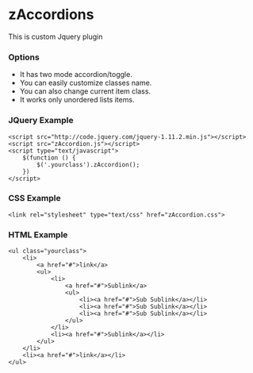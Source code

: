 # zAccordions
This is custom Jquery plugin

### Options
* It has two mode accordion/toggle.
* You can easily customize classes name.
* You can also change current item class.
* It works only unordered lists items.

### JQuery Example

    <script src="http://code.jquery.com/jquery-1.11.2.min.js"></script>
    <script src="zAccordion.js"></script>
    <script type="text/javascript">
    	$(function () {
    		$('.yourclass').zAccordion();
    	})
    </script>

### CSS Example

    <link rel="stylesheet" type="text/css" href="zAccordion.css">

### HTML Example

    <ul class="yourclass">
    	<li>
    		<a href="#">link</a>
    		<ul>
    			<li>
    				<a href="#">Sublink</a>
    				<ul>
    					<li><a href="#">Sub Sublink</a></li>
    					<li><a href="#">Sub Sublink</a></li>
    					<li><a href="#">Sub Sublink</a></li>
    				</ul>
    			</li>
    			<li><a href="#">Sublink</a></li>
    		</ul>
    	</li>
    	<li><a href="#">link</a></li>
    </ul>
